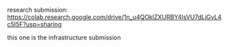 research submission:
https://colab.research.google.com/drive/1n_u4QOklZXURBY4lsVU7dLjGyL4c5I5F?usp=sharing

this one is the infrastructure submission
